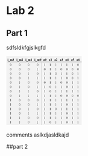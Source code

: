 # Lab 2

## Part 1

sdfsldkfgjslkgfd

<img src="img/figure_1.png" width=200>

comments aslkdjasldkajd

##part 2 
